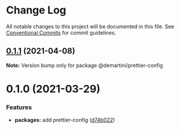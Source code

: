 # Change Log

All notable changes to this project will be documented in this file.
See [Conventional Commits](https://conventionalcommits.org) for commit guidelines.

## [0.1.1](https://github.com/demartini/base-configs/compare/@demartini/prettier-config@0.1.0...@demartini/prettier-config@0.1.1) (2021-04-08)

**Note:** Version bump only for package @demartini/prettier-config





# 0.1.0 (2021-03-29)


### Features

* **packages:** add prettier-config ([d74b022](https://github.com/demartini/base-configs/commit/d74b02286d53faca03305605ba24fbae26828cef))
